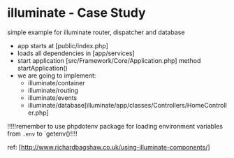 illuminate - Case Study
=======================
simple example for illuminate router, dispatcher and database

- app starts at [public/index.php]
- loads all dependencies in [app/services]
- start application [src/Framework/Core/Application.php] method startApplication()
- we are going to implement:
  - illuminate/container
  - illuminate/routing
  - illuminate/events
  - illuminate/database[illuminate/app/classes/Controllers/HomeController.php]
 
!!!!!remember to use phpdotenv package for loading environment variables from `.env` to `getenv()!!!!


ref:
[http://www.richardbagshaw.co.uk/using-illuminate-components/]